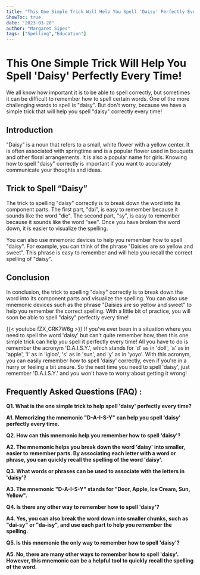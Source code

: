 ```yaml
---
title: "This One Simple Trick Will Help You Spell 'Daisy' Perfectly Every Time!"
ShowToc: true 
date: "2023-03-20"
author: "Margaret Sipes" 
tags: ["Spelling","Education"]
---
```

# This One Simple Trick Will Help You Spell 'Daisy' Perfectly Every Time!

We all know how important it is to be able to spell correctly, but sometimes it can be difficult to remember how to spell certain words. One of the more challenging words to spell is "daisy". But don't worry, because we have a simple trick that will help you spell "daisy" correctly every time!

## Introduction

"Daisy" is a noun that refers to a small, white flower with a yellow center. It is often associated with springtime and is a popular flower used in bouquets and other floral arrangements. It is also a popular name for girls. Knowing how to spell "daisy" correctly is important if you want to accurately communicate your thoughts and ideas. 

## Trick to Spell “Daisy”

The trick to spelling "daisy" correctly is to break down the word into its component parts. The first part, "dai", is easy to remember because it sounds like the word "die". The second part, "sy", is easy to remember because it sounds like the word "see". Once you have broken the word down, it is easier to visualize the spelling.

You can also use mnemonic devices to help you remember how to spell "daisy". For example, you can think of the phrase "Daisies are so yellow and sweet". This phrase is easy to remember and will help you recall the correct spelling of "daisy".

## Conclusion

In conclusion, the trick to spelling "daisy" correctly is to break down the word into its component parts and visualize the spelling. You can also use mnemonic devices such as the phrase "Daisies are so yellow and sweet" to help you remember the correct spelling. With a little bit of practice, you will soon be able to spell "daisy" perfectly every time!

{{< youtube fZX_CRK7W6g >}} 
If you've ever been in a situation where you need to spell the word 'daisy' but can't quite remember how, then this one simple trick can help you spell it perfectly every time! All you have to do is remember the acronym 'D.A.I.S.Y.', which stands for 'd' as in 'doll', 'a' as in 'apple', 'i' as in 'igloo', 's' as in 'sun', and 'y' as in 'yoyo'. With this acronym, you can easily remember how to spell 'daisy' correctly, even if you're in a hurry or feeling a bit unsure. So the next time you need to spell 'daisy', just remember 'D.A.I.S.Y.' and you won't have to worry about getting it wrong!

## Frequently Asked Questions (FAQ) :
**Q1. What is the one simple trick to help spell 'daisy' perfectly every time?**

**A1. Memorizing the mnemonic "D-A-I-S-Y" can help you spell 'daisy' perfectly every time.**

**Q2. How can this mnemonic help you remember how to spell 'daisy'?**

**A2. The mnemonic helps you break down the word 'daisy' into smaller, easier to remember parts. By associating each letter with a word or phrase, you can quickly recall the spelling of the word 'daisy'.**

**Q3. What words or phrases can be used to associate with the letters in 'daisy'?**

**A3. The mnemonic "D-A-I-S-Y" stands for "Door, Apple, Ice Cream, Sun, Yellow".**

**Q4. Is there any other way to remember how to spell 'daisy'?**

**A4. Yes, you can also break the word down into smaller chunks, such as "dai-sy" or "da-isy", and use each part to help you remember the spelling.**

**Q5. Is this mnemonic the only way to remember how to spell 'daisy'?**

**A5. No, there are many other ways to remember how to spell 'daisy'. However, this mnemonic can be a helpful tool to quickly recall the spelling of the word.**





